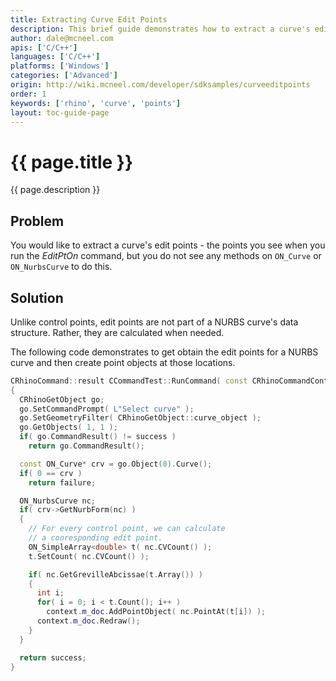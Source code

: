 ```yaml
---
title: Extracting Curve Edit Points
description: This brief guide demonstrates how to extract a curve's edit points using C/C++.
author: dale@mcneel.com
apis: ['C/C++']
languages: ['C/C++']
platforms: ['Windows']
categories: ['Advanced']
origin: http://wiki.mcneel.com/developer/sdksamples/curveeditpoints
order: 1
keywords: ['rhino', 'curve', 'points']
layout: toc-guide-page
---
```


# {{ page.title }}

{{ page.description }}

## Problem

You would like to extract a curve's edit points - the points you see when you run the *EditPtOn* command, but you do not see any methods on `ON_Curve` or `ON_NurbsCurve` to do this.

## Solution

Unlike control points, edit points are not part of a NURBS curve's data structure.  Rather, they are calculated when needed.

The following code demonstrates to get obtain the edit points for a NURBS curve and then create point objects at those locations.

```cpp
CRhinoCommand::result CCommandTest::RunCommand( const CRhinoCommandContext& context )
{
  CRhinoGetObject go;
  go.SetCommandPrompt( L"Select curve" );
  go.SetGeometryFilter( CRhinoGetObject::curve_object );
  go.GetObjects( 1, 1 );
  if( go.CommandResult() != success )
    return go.CommandResult();

  const ON_Curve* crv = go.Object(0).Curve();
  if( 0 == crv )
    return failure;

  ON_NurbsCurve nc;
  if( crv->GetNurbForm(nc) )
  {
    // For every control point, we can calculate
    // a cooresponding edit point.
    ON_SimpleArray<double> t( nc.CVCount() );
    t.SetCount( nc.CVCount() );

    if( nc.GetGrevilleAbcissae(t.Array()) )
    {
      int i;
      for( i = 0; i < t.Count(); i++ )
        context.m_doc.AddPointObject( nc.PointAt(t[i]) );
      context.m_doc.Redraw();
    }
  }

  return success;
}
```

